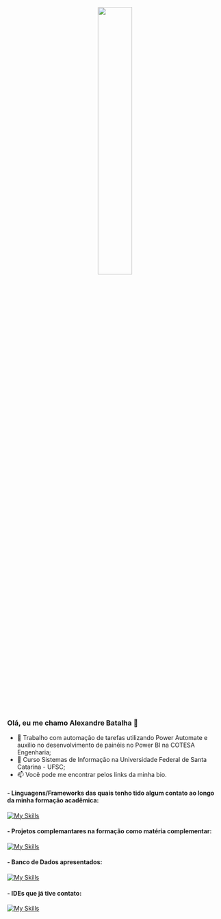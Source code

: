 
<div  align="center" style="margin-bottom:100px">
<img width=40% align="center" src="https://github-readme-stats-git-main-rafaelalexandrino.vercel.app/api/top-langs/?username=AleeeBatalha&show_icons=true&theme=radical&layout=compact" />
 </div>

### Olá, eu me chamo Alexandre Batalha 👋


- 🔭 Trabalho com automação de tarefas utilizando Power Automate e auxilio no desenvolvimento de painéis no Power BI na COTESA Engenharia;
- 🌱 Curso Sistemas de Informação na Universidade Federal de Santa Catarina - UFSC;
- 📫 Você pode me encontrar pelos links da minha bio.

#### - Linguagens/Frameworks das quais tenho tido algum contato ao longo da minha formação acadêmica: 

[![My Skills](https://skillicons.dev/icons?i=html,css,bootstrap,js,ts,react,python,java,spring,vite)](https://skillicons.dev)

#### - Projetos complemantares na formação como matéria complementar: 

[![My Skills](https://skillicons.dev/icons?i=django)](https://skillicons.dev)

#### - Banco de Dados apresentados:

[![My Skills](https://skillicons.dev/icons?i=postgres,sqlite)](https://skillicons.dev)

#### - IDEs que já tive contato:

[![My Skills](https://skillicons.dev/icons?i=vscode)](https://skillicons.dev)
